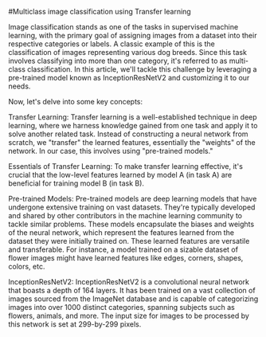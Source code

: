 #Multiclass image classification using Transfer learning

Image classification stands as one of the tasks in supervised machine learning, with the primary goal of assigning images from a dataset into their respective categories or labels. A classic example of this is the classification of images representing various dog breeds. Since this task involves classifying into more than one category, it's referred to as multi-class classification. In this article, we'll tackle this challenge by leveraging a pre-trained model known as InceptionResNetV2 and customizing it to our needs.

Now, let's delve into some key concepts:

Transfer Learning: Transfer learning is a well-established technique in deep learning, where we harness knowledge gained from one task and apply it to solve another related task. Instead of constructing a neural network from scratch, we "transfer" the learned features, essentially the "weights" of the network. In our case, this involves using "pre-trained models."

Essentials of Transfer Learning: To make transfer learning effective, it's crucial that the low-level features learned by model A (in task A) are beneficial for training model B (in task B).

Pre-trained Models: Pre-trained models are deep learning models that have undergone extensive training on vast datasets. They're typically developed and shared by other contributors in the machine learning community to tackle similar problems. These models encapsulate the biases and weights of the neural network, which represent the features learned from the dataset they were initially trained on. These learned features are versatile and transferable. For instance, a model trained on a sizable dataset of flower images might have learned features like edges, corners, shapes, colors, etc.

InceptionResNetV2: InceptionResNetV2 is a convolutional neural network that boasts a depth of 164 layers. It has been trained on a vast collection of images sourced from the ImageNet database and is capable of categorizing images into over 1000 distinct categories, spanning subjects such as flowers, animals, and more. The input size for images to be processed by this network is set at 299-by-299 pixels.
